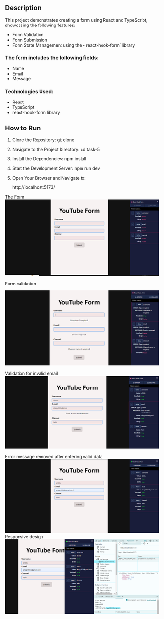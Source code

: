 
## Description

This project demonstrates creating a form using React and TypeScript, showcasing the following features:

- Form Validation
- Form Submission
- Form State Management using the          - react-hook-form` library

### The form includes the following fields:

- Name
- Email
- Message

### Technologies Used:

- React
- TypeScript
- react-hook-form library

## How to Run

1. Clone the Repository:
   git clone <repository-url>
   

2. Navigate to the Project Directory:
   cd task-5
   

3. Install the Dependencies:
   npm install
   

4. Start the Development Server:
   npm run dev
   

5. Open Your Browser and Navigate to:
   
      http://localhost:5173/   


The Form
![alt text](image.png)

Form validation 

![alt text](image-1.png)

Validation for invalid email
![alt text](image-2.png)

Error message removed after entering valid data
![alt text](image-3.png)
Responsive design
![alt text](image-4.png)

